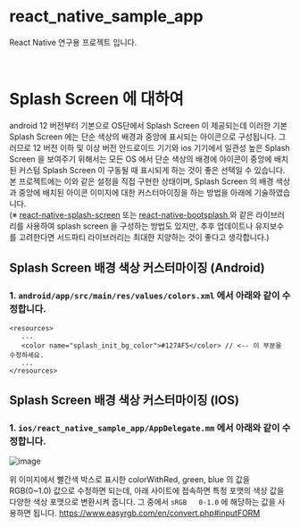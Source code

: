 # react_native_sample_app
React Native 연구용 프로젝트 입니다.

<br />

# Splash Screen 에 대하여
android 12 버전부터 기본으로 OS단에서 Splash Screen 이 제공되는데 이러한 기본 Splash Screen 에는 단순 색상의 배경과 중앙에 표시되는 아이콘으로 구성됩니다. 그러므로 12 버전 이하 및 이상 버전 안드로이드 기기와 ios 기기에서 일관성 높은 Splash Screen 을 보여주기 위해서는 모든 OS 에서 단순 색상의 배경에 아이콘이 중앙에 배치된 커스텀 Splash Screen 이 구동될 때 표시되게 하는 것이 좋은 선택일 수 있습니다. 본 프로젝트에는 이와 같은 설정을 직접 구현한 상태이며, Splash Screen 의 배경 색상과 중앙에 배치된 아이콘 이미지에 대한 커스터마이징을 하는 방법을 아래에 기술하였습니다. <br />
(※ [react-native-splash-screen](https://www.npmjs.com/package/react-native-splash-screen) 또는 [react-native-bootsplash
](https://www.npmjs.com/package/react-native-bootsplash) 와 같은 라이브러리를 사용하여 splash screen 을 구성하는 방법도 있지만, 추후 업데이트나 유지보수를 고려한다면 서드파티 라이브러리는 최대한 지양하는 것이 좋다고 생각합니다.)

## Splash Screen 배경 색상 커스터마이징 (Android)
### 1. `android/app/src/main/res/values/colors.xml` 에서 아래와 같이 수정합니다.
```
<resources>
   ...
   <color name="splash_init_bg_color">#127AF5</color> // <-- 이 부분을 수정하세요.
   ...
</resources>
```

## Splash Screen 배경 색상 커스터마이징 (IOS)
### 1. `ios/react_native_sample_app/AppDelegate.mm` 에서 아래와 같이 수정합니다.
![image](https://github.com/wisdomstar94/react_native_sample_app/assets/93423564/c89c29a0-f55e-4c1d-bc4d-b7ee3514fe40)

위 이미지에서 빨간색 박스로 표시한 colorWithRed, green, blue 의 값을 RGB(0~1.0) 값으로 수정하면 되는데, 아래 사이트에 접속하면 특정 포맷의 색상 값을 다양한 색상 포맷으로 변환시켜 줍니다. 그 중에서 `sRGB   0-1.0` 에 해당하는 값을 사용하면 됩니다.
https://www.easyrgb.com/en/convert.php#inputFORM 